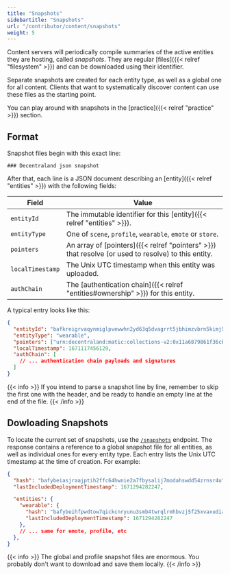 ```yaml
---
title: "Snapshots"
sidebartitle: "Snapshots"
url: "/contributor/content/snapshots"
weight: 5
---
```


Content servers will periodically compile summaries of the active entities they are hosting, called _snapshots_. They are regular [files]({{< relref "filesystem" >}}) and can be downloaded using their identifier.

Separate snapshots are created for each entity type, as well as a global one for all content. Clients that want to systematically discover content can use these files as the starting point.

You can play around with snapshots in the [practice]({{< relref "practice" >}}) section.

## Format

Snapshot files begin with this exact line:

```
### Decentraland json snapshot
```

After that, each line is a JSON document describing an [entity]({{< relref "entities" >}}) with the following fields:

| Field | Value |
| ----- | --- |
| `entityId` | The immutable identifier for this [entity]({{< relref "entities" >}}).
| `entityType` | One of `scene`, `profile`, `wearable`, `emote` or `store`.
| `pointers` | An array of [pointers]({{< relref "pointers" >}}) that resolve (or used to resolve) to this entity.
| `localTimestamp` | The Unix UTC timestamp when this entity was uploaded.
| `authChain` | The [authentication chain]({{< relref "entities#ownership" >}}) for this entity.

A typical entry looks like this:

```json
{
  "entityId": "bafkreigrvaqynmiglpvewwhn2yd63q5dvagrrt5jbhimzvbrn5kimj5zne",
  "entityType": "wearable",
  "pointers": ["urn:decentraland:matic:collections-v2:0x11a6879861f36cbad632a4e7226816a16139fb33:0"],
  "localTimestamp": 1671117456129,
  "authChain": [
    // ... authentication chain payloads and signatures
  ]
}
```

{{< info >}}
If you intend to parse a snapshot line by line, remember to skip the first one with the header, and be ready to handle an empty line at the end of the file.
{{< /info >}}

## Dowloading Snapshots

To locate the current set of snapshots, use the [`/snapshots`](https://decentraland.github.io/catalyst-api-specs/#tag/Content-Server/operation/getActiveEntities) endpoint. The response contains a reference to a global snapshot file for all entities, as well as individual ones for every entity type. Each entry lists the Unix UTC timestamp at the time of creation. For example:

```json
{
  "hash": "bafybeiasjraajptih2ffc64hwnie2a7fbysalij7modahswdd54zrnsr4u",
  "lastIncludedDeploymentTimestamp": 1671294282247,

  "entities": {
    "wearable": {
      "hash": "bafybeihfpwdtow7qickcnryunu3smb4twrqlrmhbvzj5f25xvaxudiayyy",
      "lastIncludedDeploymentTimestamp": 1671294282247
    },
    // ... same for emote, profile, etc
  },
}
```

{{< info >}}
The global and profile snapshot files are enormous. You probably don't want to download and save them locally.
{{< /info >}}


